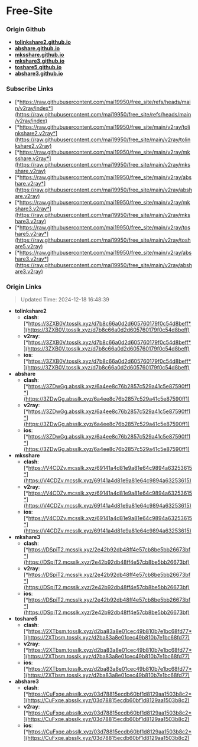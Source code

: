 # Free-Site

### Origin Github

- [**tolinkshare2.github.io**](https://github.com/tolinkshare2/tolinkshare2.github.io)
- [**abshare.github.io**](https://github.com/abshare/abshare.github.io)
- [**mksshare.github.io**](https://github.com/mksshare/mksshare.github.io)
- [**mkshare3.github.io**](https://github.com/mkshare3/mkshare3.github.io)
- [**toshare5.github.io**](https://github.com/toshare5/toshare5.github.io)
- [**abshare3.github.io**](https://github.com/abshare3/abshare3.github.io)

### Subscribe Links

- [*https://raw.githubusercontent.com/mai19950/free_site/refs/heads/main/v2ray/index*](https://raw.githubusercontent.com/mai19950/free_site/refs/heads/main/v2ray/index)
- [*https://raw.githubusercontent.com/mai19950/free_site/main/v2ray/tolinkshare2.v2ray*](https://raw.githubusercontent.com/mai19950/free_site/main/v2ray/tolinkshare2.v2ray)
- [*https://raw.githubusercontent.com/mai19950/free_site/main/v2ray/mksshare.v2ray*](https://raw.githubusercontent.com/mai19950/free_site/main/v2ray/mksshare.v2ray)
- [*https://raw.githubusercontent.com/mai19950/free_site/main/v2ray/abshare.v2ray*](https://raw.githubusercontent.com/mai19950/free_site/main/v2ray/abshare.v2ray)
- [*https://raw.githubusercontent.com/mai19950/free_site/main/v2ray/mkshare3.v2ray*](https://raw.githubusercontent.com/mai19950/free_site/main/v2ray/mkshare3.v2ray)
- [*https://raw.githubusercontent.com/mai19950/free_site/main/v2ray/toshare5.v2ray*](https://raw.githubusercontent.com/mai19950/free_site/main/v2ray/toshare5.v2ray)
- [*https://raw.githubusercontent.com/mai19950/free_site/main/v2ray/abshare3.v2ray*](https://raw.githubusercontent.com/mai19950/free_site/main/v2ray/abshare3.v2ray)

### Origin Links

> Updated Time: 2024-12-18 16:48:39

- **tolinkshare2**
  - **clash**: [*https://3ZXB0V.tosslk.xyz/d7b8c66a0d2d605760179f0c54d8beff*](https://3ZXB0V.tosslk.xyz/d7b8c66a0d2d605760179f0c54d8beff)
  - **v2ray**: [*https://3ZXB0V.tosslk.xyz/d7b8c66a0d2d605760179f0c54d8beff*](https://3ZXB0V.tosslk.xyz/d7b8c66a0d2d605760179f0c54d8beff)
  - **ios**: [*https://3ZXB0V.tosslk.xyz/d7b8c66a0d2d605760179f0c54d8beff*](https://3ZXB0V.tosslk.xyz/d7b8c66a0d2d605760179f0c54d8beff)
- **abshare**
  - **clash**: [*https://3ZDwGg.absslk.xyz/6a4ee8c76b2857c529a41c5e87590ff1*](https://3ZDwGg.absslk.xyz/6a4ee8c76b2857c529a41c5e87590ff1)
  - **v2ray**: [*https://3ZDwGg.absslk.xyz/6a4ee8c76b2857c529a41c5e87590ff1*](https://3ZDwGg.absslk.xyz/6a4ee8c76b2857c529a41c5e87590ff1)
  - **ios**: [*https://3ZDwGg.absslk.xyz/6a4ee8c76b2857c529a41c5e87590ff1*](https://3ZDwGg.absslk.xyz/6a4ee8c76b2857c529a41c5e87590ff1)
- **mksshare**
  - **clash**: [*https://V4CDZv.mcsslk.xyz/69141a4d81e9a81e64c9894a63253615*](https://V4CDZv.mcsslk.xyz/69141a4d81e9a81e64c9894a63253615)
  - **v2ray**: [*https://V4CDZv.mcsslk.xyz/69141a4d81e9a81e64c9894a63253615*](https://V4CDZv.mcsslk.xyz/69141a4d81e9a81e64c9894a63253615)
  - **ios**: [*https://V4CDZv.mcsslk.xyz/69141a4d81e9a81e64c9894a63253615*](https://V4CDZv.mcsslk.xyz/69141a4d81e9a81e64c9894a63253615)
- **mkshare3**
  - **clash**: [*https://DSpiT2.mcsslk.xyz/2e42b92db48ff4e57cb8be5bb26673bf*](https://DSpiT2.mcsslk.xyz/2e42b92db48ff4e57cb8be5bb26673bf)
  - **v2ray**: [*https://DSpiT2.mcsslk.xyz/2e42b92db48ff4e57cb8be5bb26673bf*](https://DSpiT2.mcsslk.xyz/2e42b92db48ff4e57cb8be5bb26673bf)
  - **ios**: [*https://DSpiT2.mcsslk.xyz/2e42b92db48ff4e57cb8be5bb26673bf*](https://DSpiT2.mcsslk.xyz/2e42b92db48ff4e57cb8be5bb26673bf)
- **toshare5**
  - **clash**: [*https://2XTbsm.tosslk.xyz/d2ba83a8e01cec49b810b7e1bc68fd77*](https://2XTbsm.tosslk.xyz/d2ba83a8e01cec49b810b7e1bc68fd77)
  - **v2ray**: [*https://2XTbsm.tosslk.xyz/d2ba83a8e01cec49b810b7e1bc68fd77*](https://2XTbsm.tosslk.xyz/d2ba83a8e01cec49b810b7e1bc68fd77)
  - **ios**: [*https://2XTbsm.tosslk.xyz/d2ba83a8e01cec49b810b7e1bc68fd77*](https://2XTbsm.tosslk.xyz/d2ba83a8e01cec49b810b7e1bc68fd77)
- **abshare3**
  - **clash**: [*https://CuFxqe.absslk.xyz/03d78815ecdb60bf1d8129aa1503b8c2*](https://CuFxqe.absslk.xyz/03d78815ecdb60bf1d8129aa1503b8c2)
  - **v2ray**: [*https://CuFxqe.absslk.xyz/03d78815ecdb60bf1d8129aa1503b8c2*](https://CuFxqe.absslk.xyz/03d78815ecdb60bf1d8129aa1503b8c2)
  - **ios**: [*https://CuFxqe.absslk.xyz/03d78815ecdb60bf1d8129aa1503b8c2*](https://CuFxqe.absslk.xyz/03d78815ecdb60bf1d8129aa1503b8c2)
